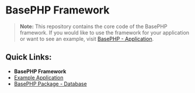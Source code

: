 # BasePHP Framework

> **Note:** This repository contains the core code of the BasePHP framework. If you would like to use the framework for your application or want to see an example, visit [BasePHP - Application](https://github.com/basephp/basephp).


## Quick Links:
* **BasePHP Framework**
* [Example Application](https://github.com/basephp/basephp)
* [BasePHP Package - Database](https://github.com/basephp/database)
